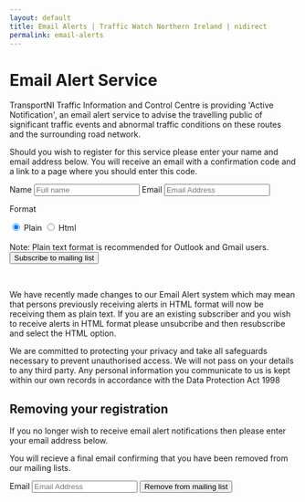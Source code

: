 ```yaml
---
layout: default
title: Email Alerts | Traffic Watch Northern Ireland | nidirect
permalink: email-alerts
---
```


<h1>Email Alert Service</h1>
TransportNI Traffic Information and Control Centre is providing 'Active Notification', an email alert service to advise the travelling public of significant traffic events and abnormal traffic conditions on these routes and the surrounding road network.

Should you wish to register for this service please enter your name and email address below. You will receive an email with a confirmation code and a link to a page where you should enter this code.

<form>
Name
<input id="name" class="form-control form-control-short" type="text" maxlength="32" placeholder="Full name">
Email
<input id="emailAddress" class="form-control form-control-short" type="text" maxlength="128" placeholder="Email Address">

Format
<div id="radio-horizontal" class="inline">
    <label class="block-label" for="format-plain">
        <input type="radio" name="format" id="format-plain" value="plain" aria-expanded="false" checked>
        Plain
    </label>
    <label class="block-label" for="format-html">
        <input type="radio" name="format" id="format-html" value="html" aria-expanded="false">
        Html
    </label>
</div>
<br/>
Note: Plain text format is recommended for Outlook and Gmail users.
<br/>
<button class="btn btn-primary">Subscribe to mailing list</button>
</form>

<br/>

We have recently made changes to our Email Alert system which may mean that persons previously receiving alerts in HTML format will now be receiving them as plain text.  If you are an existing subscriber and you wish to receive alerts in HTML format please unsubcribe and then resubscribe and select the HTML option.

We are committed to protecting your privacy and take all safeguards necessary to prevent unauthorised access. We will not pass on your details to any third party. Any personal information you communicate to us is kept within our own records in accordance with the Data Protection Act 1998

<h2>Removing your registration</h2>
If you no longer wish to receive email alert notifications then please enter your email address below.

You will recieve a final email confirming that you have been removed from our mailing lists.

<form>
Email
<input id="emailAddress" class="form-control form-control-short" type="text" maxlength="128" placeholder="Email Address">
<button class="btn btn-primary">Remove from mailing list</button>
</form>

<br/>



